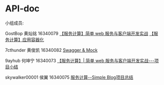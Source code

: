 # API-doc



小组成员:

GostBop 黄灿铭 16340079 [【服务计算】简单 web 服务与客户端开发实战](https://blog.csdn.net/hcm_0079/article/details/85072030) [【服务计算】应用容器化](https://blog.csdn.net/hcm_0079/article/details/85241385)

7cthunder 黄俊凯 16340082 [Swagger & Mock](https://7cthunder.github.io/2018/12/16/%E6%9C%8D%E5%8A%A1%E8%AE%A1%E7%AE%97-Swagger-Mock/)

9ayhub 何坤宁 16340073 [【服务计算】| 简单 web 服务与客户端开发实战---项目小结](https://blog.csdn.net/cat_xing/article/details/85040543)

skywalker00001 侯翼 16340075 [服务计算--Simple Blog项目总结](https://blog.csdn.net/Skywalker1111/article/details/85042595)
